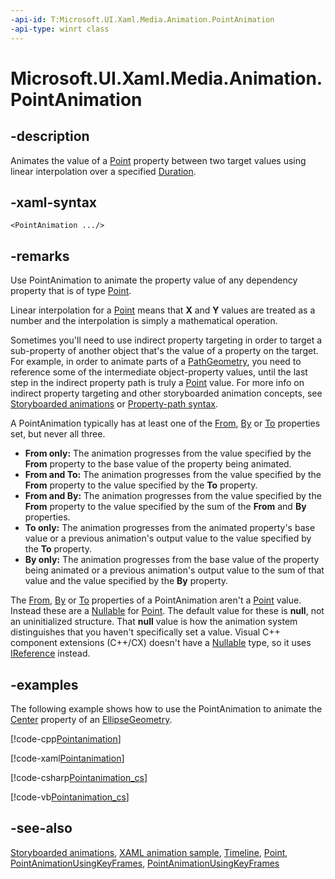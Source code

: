 ```yaml
---
-api-id: T:Microsoft.UI.Xaml.Media.Animation.PointAnimation
-api-type: winrt class
---
```


<!-- Class syntax.
public class PointAnimation : Windows.UI.Xaml.Media.Animation.Timeline, Windows.UI.Xaml.Media.Animation.IPointAnimation
-->

# Microsoft.UI.Xaml.Media.Animation.PointAnimation

## -description
Animates the value of a [Point](/uwp/api/windows.foundation.point) property between two target values using linear interpolation over a specified [Duration](timeline_duration.md).

## -xaml-syntax
```xaml
<PointAnimation .../>
```


## -remarks
Use PointAnimation to animate the property value of any dependency property that is of type [Point](/uwp/api/windows.foundation.point).

Linear interpolation for a [Point](/uwp/api/windows.foundation.point) means that **X** and **Y** values are treated as a number and the interpolation is simply a mathematical operation.

Sometimes you'll need to use indirect property targeting in order to target a sub-property of another object that's the value of a property on the target. For example, in order to animate parts of a [PathGeometry](../microsoft.ui.xaml.media/pathgeometry.md), you need to reference some of the intermediate object-property values, until the last step in the indirect property path is truly a [Point](/uwp/api/windows.foundation.point) value. For more info on indirect property targeting and other storyboarded animation concepts, see [Storyboarded animations](/windows/apps/design/motion/storyboarded-animations) or [Property-path syntax](/windows/uwp/xaml-platform/property-path-syntax).

A PointAnimation typically has at least one of the [From](pointanimation_from.md), [By](pointanimation_by.md) or [To](pointanimation_to.md) properties set, but never all three.
+ **From only:** The animation progresses from the value specified by the **From** property to the base value of the property being animated.
+ **From and To:** The animation progresses from the value specified by the **From** property to the value specified by the **To** property.
+ **From and By:** The animation progresses from the value specified by the **From** property to the value specified by the sum of the **From** and **By** properties.
+ **To only:** The animation progresses from the animated property's base value or a previous animation's output value to the value specified by the **To** property.
+ **By only:** The animation progresses from the base value of the property being animated or a previous animation's output value to the sum of that value and the value specified by the **By** property.


The [From](pointanimation_from.md), [By](pointanimation_by.md) or [To](pointanimation_to.md) properties of a PointAnimation aren't a [Point](/uwp/api/windows.foundation.point) value. Instead these are a [Nullable](/dotnet/api/system.nullable-1?view=dotnet-uwp-10.0&preserve-view=true) for [Point](/uwp/api/windows.foundation.point). The default value for these is **null**, not an uninitialized structure. That **null** value is how the animation system distinguishes that you haven't specifically set a value. Visual C++ component extensions (C++/CX) doesn't have a [Nullable](/dotnet/api/system.nullable-1?view=dotnet-uwp-10.0&preserve-view=true) type, so it uses [IReference](/uwp/api/windows.foundation.ireference-1) instead.

## -examples
The following example shows how to use the PointAnimation to animate the [Center](../microsoft.ui.xaml.media/ellipsegeometry_center.md) property of an [EllipseGeometry](../microsoft.ui.xaml.media/ellipsegeometry.md).



[!code-cpp[Pointanimation](../microsoft.ui.xaml/code/pointanimation/cpp/Page.xaml.cpp#SnippetPointanimation_cs)]

[!code-xaml[Pointanimation](../microsoft.ui.xaml/code/pointanimation/csharp/Page.xaml#SnippetPointanimation)]


[!code-csharp[Pointanimation_cs](../microsoft.ui.xaml/code/pointanimation/csharp/Page.xaml.cs#SnippetPointanimation_cs)]

[!code-vb[Pointanimation_cs](../microsoft.ui.xaml/code/pointanimation/vbnet/Page.xaml.vb#SnippetPointanimation_cs)]

## -see-also
[Storyboarded animations](/windows/apps/design/motion/storyboarded-animations), [XAML animation sample](https://github.com/microsoftarchive/msdn-code-gallery-microsoft/tree/master/Official%20Windows%20Platform%20Sample/XAML%20animation%20library%20sample), [Timeline](timeline.md), [Point](/uwp/api/windows.foundation.point), [PointAnimationUsingKeyFrames](pointanimationusingkeyframes.md), [PointAnimationUsingKeyFrames](pointanimationusingkeyframes.md)
